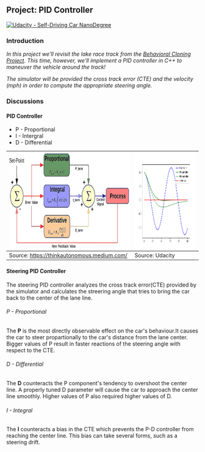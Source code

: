 Project: PID Controller
---

[![Udacity - Self-Driving Car NanoDegree](https://s3.amazonaws.com/udacity-sdc/github/shield-carnd.svg)](http://www.udacity.com/drive)

### Introduction

*In this project we'll revisit the lake race track from the [Behavioral Cloning Project](https://github.com/snandasena/behavioral-cloning). This time, however, we'll implement a PID controller in C++ to maneuver the vehicle around the track!*

*The simulator will be provided the cross track error (CTE) and the velocity (mph) in order to compute the appropriate steering angle.*

### Discussions

#### PID Controller
* P - Proportional
* I - Intergral
* D - Differential

|<img src="data/pid-img.png" width="500" height="250" />| <img src="data/pid.png" width="500" height="250" /> |
|-------------------------------------------------------------|-----------------------------------------------|
| Source: https://thinkautonomous.medium.com/ | Source: Udacity|

#### Steering PID Controller
The steering PID controller analyzes the cross track error(CTE) provided by the simulator and calculates the streering angle that tries to bring the car back to the center of the lane line. 

###### P - Proportional
The **P** is the most directly observable effect on the car's behaviour.It causes the car to steer propartionally to the car's distance from the lane center. Bigger values of P result in faster reactions of the steering angle with respect to the CTE.

###### D - Differential
The **D** counteracts the P component's tendency to overshoot the center line. A properly tuned D parameter will cause the car to approach the center line smoothly. Higher values of P also required higher values of D.

###### I - Integral
The **I** counteracts a bias in the CTE which prevents the P-D controller from reaching the center line. This bias can take several forms, such as a steering drift.

